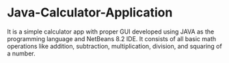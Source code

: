 # Java-Calculator-Application
It is a simple calculator app with proper GUI developed using JAVA as the programming language and NetBeans 8.2 IDE. It consists of all basic math operations like addition, subtraction, multiplication, division, and squaring of a number.
